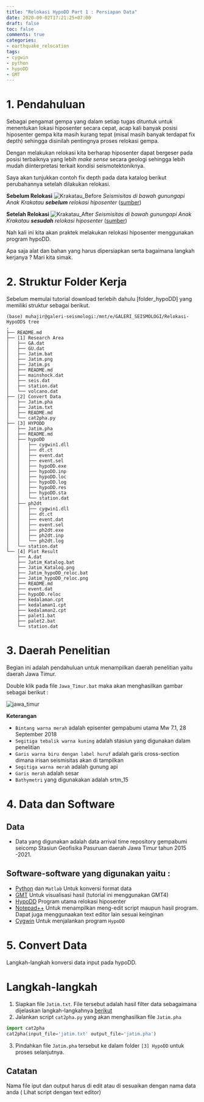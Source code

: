 ```yaml
---
title: "Relokasi HypoDD Part 1 : Persiapan Data"
date: 2020-09-02T17:21:25+07:00
draft: false
toc: false
comments: true
categories:
- earthquake_relocation
tags:
- cygwin
- python
- hypoDD
- GMT
---
```


# 1. Pendahuluan

Sebagai pengamat gempa yang dalam setiap tugas dituntuk untuk menentukan lokasi hiposenter secara cepat, acap kali banyak posisi hiposenter gempa kita masih kurang tepat (misal masih banyak terdapat fix depth) sehingga disinilah pentingnya proses relokasi gempa.

Dengan melakukan relokasi kita berharap hiposenter dapat bergeser pada posisi terbaiknya yang lebih *make sense* secara geologi sehingga lebih mudah diinterpretasi terkait kondisi seismotektoniknya.

Saya akan tunjukkan contoh fix depth pada data katalog berikut perubahannya setelah dilakukan relokasi.


**Sebelum Relokasi**
![Krakatau_Before](/img/hypoDD/krakatau_before.png)
*Seismisitas di bawah gunungapi Anak Krakatau **sebelum** relokasi hiposenter* ([sumber](http://stageof.tretes.bmkg.go.id/artikel-kondisi-kegempaan-di-bawah-gunung-api-anak-krakatau-periode-tahun-2009-2017--berdasarkan-hasil-relokasi-hiposenter-7))


**Setelah Relokasi**
![Krakatau_After](/img/hypoDD/krakatau_after.png)
*Seismisitas di bawah gunungapi Anak Krakatau **sesudah** relokasi hiposenter* ([sumber](http://stageof.tretes.bmkg.go.id/artikel-kondisi-kegempaan-di-bawah-gunung-api-anak-krakatau-periode-tahun-2009-2017--berdasarkan-hasil-relokasi-hiposenter-7))

Nah kali ini kita akan praktek melakukan relokasi hiposenter menggunakan program hypoDD. 

Apa saja alat dan bahan yang harus dipersiapkan serta bagaimana langkah kerjanya ? Mari kita simak. 

# 2. Struktur Folder Kerja

Sebelum memulai tutorial download terlebih dahulu [folder_hypoDD] yang memiliki struktur sebagai berikut.

	(base) muhajir@galeri-seismologi:/mnt/e/GALERI_SEISMOLOGI/Relokasi-HypoDD$ tree
	.
	├── README.md
	├── [1] Research Area
	│   ├── GA.dat
	│   ├── GU.dat
	│   ├── Jatim.bat
	│   ├── Jatim.png
	│   ├── Jatim.ps
	│   ├── README.md
	│   ├── mainshock.dat
	│   ├── seis.dat
	│   ├── station.dat
	│   └── volcano.dat
	├── [2] Convert Data
	│   ├── Jatim.pha
	│   ├── Jatim.txt
	│   ├── README.md
	│   └── cat2pha.py
	├── [3] HYPODD
	│   ├── Jatim.pha
	│   ├── README.md
	│   ├── hypoDD
	│   │   ├── cygwin1.dll
	│   │   ├── dt.ct
	│   │   ├── event.dat
	│   │   ├── event.sel
	│   │   ├── hypoDD.exe
	│   │   ├── hypoDD.inp
	│   │   ├── hypoDD.loc
	│   │   ├── hypoDD.log
	│   │   ├── hypoDD.res
	│   │   ├── hypoDD.sta
	│   │   └── station.dat
	│   ├── ph2dt
	│   │   ├── cygwin1.dll
	│   │   ├── dt.ct
	│   │   ├── event.dat
	│   │   ├── event.sel
	│   │   ├── ph2dt.exe
	│   │   ├── ph2dt.inp
	│   │   └── ph2dt.log
	│   └── station.dat
	└── [4] Plot Result
		├── A.dat
		├── Jatim_Katalog.bat
		├── Jatim_Katalog.png
		├── Jatim_hypoDD_reloc.bat
		├── Jatim_hypoDD_reloc.png
		├── README.md
		├── event.dat
		├── hypoDD.reloc
		├── kedalaman.cpt
		├── kedalaman1.cpt
		├── kedalaman2.cpt
		├── palet1.bat
		├── palet2.bat
		└── station.dat



# 3. Daerah Penelitian
Begian ini adalah pendahuluan untuk menampilkan daerah penelitian yaitu daerah Jawa Timur. 

Double klik pada file `Jawa_Timur.bat` maka akan menghasilkan gambar sebagai berikut : 
     
![jawa_timur](/img/Jatim.png)

**Keterangan**

 - `Bintang warna merah` adalah episenter gempabumi utama Mw 7.1, 28 September 2018 
 - `Segitiga tebalik warna kuning` adalah stasiun yang digunakan dalam penelitian
 - `Garis warna biru dengan label huruf` adalah garis cross-section dimana irisan seismisitas akan di tampilkan
 - `Segitiga warna merah` adalah gunung api
 - `Garis merah` adalah sesar 
 - `Bathymetri` yang digunakakan adalah srtm_15


# 4. Data dan Software

## Data
- Data yang digunakan adalah data arrival time repository gempabumi seicomp Stasiun Geofisika Pasuruan daerah Jawa Timur tahun 2015 -2021.

## Software-software yang digunakan yaitu :
  - [Python](https://www.python.org/) dan `Matlab` Untuk konversi format data 
  - [GMT](https://www.generic-mapping-tools.org/) Untuk visualisasi hasil  (tutorial ini menggunakan GMT4) 
  - [HypoDD](https://www.ldeo.columbia.edu/~felixw/hypoDD.html) Program utama relokasi hiposenter
  - [Notepad++](https://notepad-plus-plus.org/downloads/) Untuk menampilkan meng-edit script maupun hasil program. Dapat juga menggunaakan text editor lain sesuai keinginan  
  - [Cygwin](https://www.cygwin.com/) Untuk menjalankan program `HypoDD` 


# 5. Convert Data

Langkah-langkah konversi data input pada hypoDD.

# Langkah-langkah

1. Siapkan file `Jatim.txt`. File tersebut adalah hasil filter data sebagaimana dijelaskan langkah-langkahnya  [berikut](https://github.com/muhajiranshori/Tomografi-Simulps12/tree/main/%5B1%5D%20Filer%20Katalog)
2. Jalankan script `cat2pha.py` yang akan menghasilkan file `Jatim.pha`

``` python
import cat2pha
cat2pha(input_file='jatim.txt' output_file='jatim.pha')
```


3. Pindahkan file `Jatim.pha` tersebut ke dalam folder `[3] HypoDD` untuk proses selanjutnya.

## Catatan 

Nama file iput dan output harus di edit atau di sesuaikan dengan nama data anda ( Lihat script dengan text editor)


